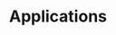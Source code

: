 ---
layout: default
title: Applications
anchor: applications

sections:
  -
    title: MySQL
    description: Setting up MySQL with persistent storage.
    module: applications/mysql
  -
    title: PostgreSQL
    description: Setting up PostgreSQL with persistent storage.
    module: applications/postgres
  -
    title: Microsoft SQL Server
    description: Setting up Microsoft SQL with persistent storage.
    module: applications/mssql
  -
    title: Redis
    description: Setting up Redis with persistent storage.
    module: applications/redis
    
---